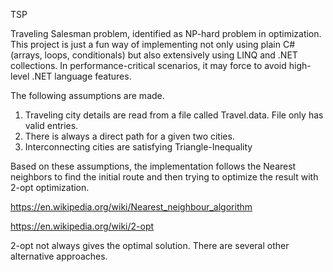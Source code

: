 TSP

Traveling Salesman problem, identified as NP-hard problem in optimization. This project is just a fun way of implementing not only using plain C# (arrays, loops, conditionals) but also extensively using LINQ and .NET collections. In performance-critical scenarios, it may force to avoid high-level .NET language features. 

The following assumptions are made.
1. Traveling city details are read from a file called Travel.data. File only has valid entries.
2.  There is always a direct path for a given two cities.
4. Interconnecting cities are satisfying Triangle-Inequality

Based on these assumptions, the implementation follows the Nearest neighbors to find the initial route and then trying to optimize the result with 2-opt optimization. 

https://en.wikipedia.org/wiki/Nearest_neighbour_algorithm

https://en.wikipedia.org/wiki/2-opt

2-opt  not always gives the optimal solution. There are several other alternative approaches. 
